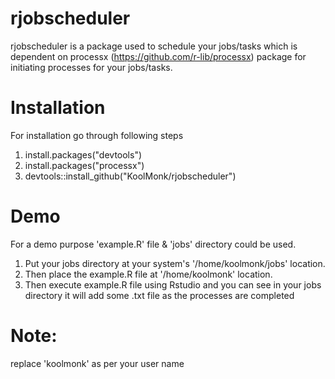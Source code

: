 # rjobscheduler
rjobscheduler is a package used to schedule your jobs/tasks which is dependent on processx (https://github.com/r-lib/processx) 
package for initiating processes for your jobs/tasks.

# Installation
For installation go through following steps
1) install.packages("devtools")
2) install.packages("processx")
3) devtools::install_github("KoolMonk/rjobscheduler")

# Demo
For a demo purpose 'example.R' file & 'jobs' directory could be used.
1) Put your jobs directory at your system's '/home/koolmonk/jobs' location.
2) Then place the example.R file at '/home/koolmonk' location.
3) Then execute example.R file using Rstudio and you can see in your jobs directory it will add some .txt file as the processes are
completed

# Note: 
replace 'koolmonk' as per your user name
